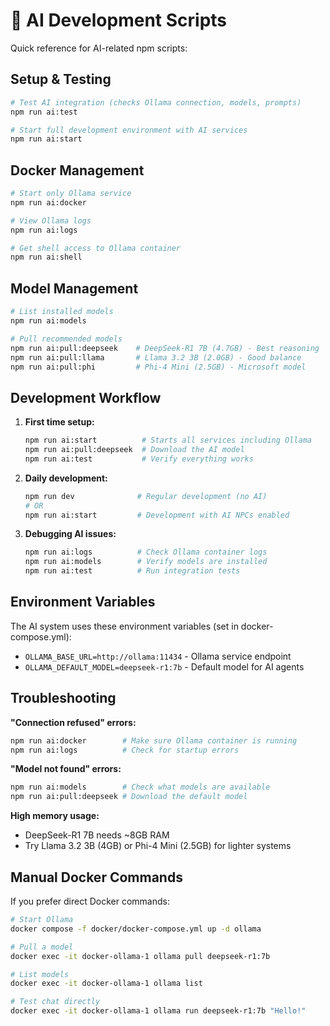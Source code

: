 # 🤖 AI Development Scripts

Quick reference for AI-related npm scripts:

## Setup & Testing

```bash
# Test AI integration (checks Ollama connection, models, prompts)
npm run ai:test

# Start full development environment with AI services
npm run ai:start
```

## Docker Management

```bash
# Start only Ollama service
npm run ai:docker

# View Ollama logs
npm run ai:logs

# Get shell access to Ollama container
npm run ai:shell
```

## Model Management

```bash
# List installed models
npm run ai:models

# Pull recommended models
npm run ai:pull:deepseek    # DeepSeek-R1 7B (4.7GB) - Best reasoning
npm run ai:pull:llama       # Llama 3.2 3B (2.0GB) - Good balance
npm run ai:pull:phi         # Phi-4 Mini (2.5GB) - Microsoft model
```

## Development Workflow

1. **First time setup:**

   ```bash
   npm run ai:start          # Starts all services including Ollama
   npm run ai:pull:deepseek  # Download the AI model
   npm run ai:test           # Verify everything works
   ```

2. **Daily development:**

   ```bash
   npm run dev              # Regular development (no AI)
   # OR
   npm run ai:start         # Development with AI NPCs enabled
   ```

3. **Debugging AI issues:**
   ```bash
   npm run ai:logs          # Check Ollama container logs
   npm run ai:models        # Verify models are installed
   npm run ai:test          # Run integration tests
   ```

## Environment Variables

The AI system uses these environment variables (set in docker-compose.yml):

- `OLLAMA_BASE_URL=http://ollama:11434` - Ollama service endpoint
- `OLLAMA_DEFAULT_MODEL=deepseek-r1:7b` - Default model for AI agents

## Troubleshooting

**"Connection refused" errors:**

```bash
npm run ai:docker        # Make sure Ollama container is running
npm run ai:logs          # Check for startup errors
```

**"Model not found" errors:**

```bash
npm run ai:models        # Check what models are available
npm run ai:pull:deepseek # Download the default model
```

**High memory usage:**

- DeepSeek-R1 7B needs ~8GB RAM
- Try Llama 3.2 3B (4GB) or Phi-4 Mini (2.5GB) for lighter systems

## Manual Docker Commands

If you prefer direct Docker commands:

```bash
# Start Ollama
docker compose -f docker/docker-compose.yml up -d ollama

# Pull a model
docker exec -it docker-ollama-1 ollama pull deepseek-r1:7b

# List models
docker exec -it docker-ollama-1 ollama list

# Test chat directly
docker exec -it docker-ollama-1 ollama run deepseek-r1:7b "Hello!"
```
